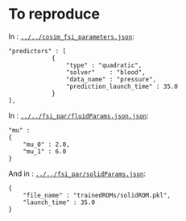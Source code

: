 # To reproduce

In : [`../../cosim_fsi_parameters.json`](../../cosim_fsi_parameters.json):
```
"predictors" : [
            {
                "type" : "quadratic",
                "solver"    : "blood",
                "data_name" : "pressure",
                "prediction_launch_time" : 35.0
            }
],
```

In : [`../../fsi_par/fluidParams.json.json`](../../fsi_par/fluidParams.json):
```
"mu" :
{
    "mu_0" : 2.0,
    "mu_1" : 6.0
}
```

And in : [`../../fsi_par/solidParams.json`](../../fsi_par/solidParams.json):
```
{
    "file_name" : "trainedROMs/solidROM.pkl",
    "launch_time" : 35.0
}
```

